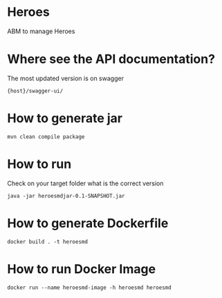 # Heroes 

ABM to manage Heroes

# Where see the API documentation?

The most updated version is on swagger

```{host}/swagger-ui/```

# How to generate jar

```mvn clean compile package```

# How to run
Check on your target folder what is the correct version

```java -jar heroesmdjar-0.1-SNAPSHOT.jar```

# How to generate Dockerfile

```docker build . -t heroesmd```

# How to run Docker Image

```docker run --name heroesmd-image -h heroesmd heroesmd```
